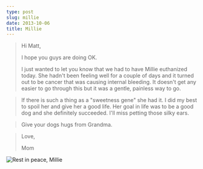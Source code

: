 ```yaml
---
type: post
slug: millie
date: 2013-10-06
title: Millie
---
```


> Hi Matt,
>
> I hope you guys are doing OK.
>
> I just wanted to let you know that we had to have Millie euthanized today.  She
> hadn't been feeling well for a couple of days and it turned out to be cancer
> that was causing internal bleeding.  It doesn't get any easier to go through
> this but it was a gentle, painless way to go.

> If there is such a thing as a "sweetness gene" she had it.  I did my best to
> spoil her and give her a good life.  Her goal in life was to be a good dog and
> she definitely succeeded.  I'll miss petting those silky ears.

> Give your dogs hugs from Grandma.

> Love,
>
> Mom

<style> #post img { max-width: 100% !important; } </style>

![Rest in peace, Millie](/assets/personal/millie.jpg)
